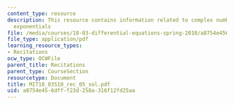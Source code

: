 ```yaml
---
content_type: resource
description: This resource contains information related to complex numbers and complex
  exponentials
file: /media/courses/18-03-differential-equations-spring-2010/a8754e456dfff23d258a316f12fd25aa_MIT18_03S10_rec_05_sol.pdf
file_type: application/pdf
learning_resource_types:
- Recitations
ocw_type: OCWFile
parent_title: Recitations
parent_type: CourseSection
resourcetype: Document
title: MIT18_03S10_rec_05_sol.pdf
uid: a8754e45-6dff-f23d-258a-316f12fd25aa
---
```

